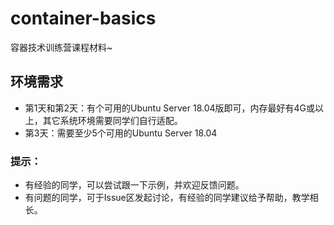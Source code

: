 # container-basics
容器技术训练营课程材料~

## 环境需求

- 第1天和第2天：有个可用的Ubuntu Server 18.04版即可，内存最好有4G或以上，其它系统环境需要同学们自行适配。
- 第3天：需要至少5个可用的Ubuntu Server 18.04 

### 提示：
- 有经验的同学，可以尝试跟一下示例，并欢迎反馈问题。
- 有问题的同学，可于Issue区发起讨论，有经验的同学建议给予帮助，教学相长。
